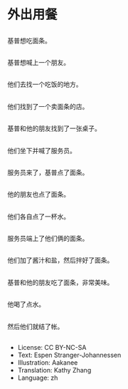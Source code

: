 # 外出用餐

##
基普想吃面条。

##
基普想喊上一个朋友。

##
他们去找一个吃饭的地方。

##
他们找到了一个卖面条的店。

##
基普和他的朋友找到了一张桌子。

##
他们坐下并喊了服务员。

##
服务员来了，基普点了面条。

##
他的朋友也点了面条。

##
他们各自点了一杯水。

##
服务员端上了他们俩的面条。

##
他们加了酱汁和盐，然后拌好了面条。

##
基普和他的朋友吃了面条，非常美味。

##
他喝了点水。

##
然后他们就结了帐。

##
* License: CC BY-NC-SA
* Text: Espen Stranger-Johannessen
* Illustration: Aakanee
* Translation: Kathy Zhang
* Language: zh
